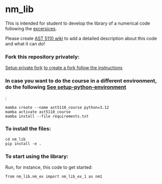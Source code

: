 # nm_lib

This is intended for student to develop the library of a numerical code following the [excersices](https://github.com/AST-Course/AST5110/).

Please create [AST 5110 wiki](https://github.com/AST-Course/AST5110/wiki) to add a detailed description about this code and what it can do!

### Fork this repository privately:
[Setup private fork](https://github.com/AST-Course/AST5110/wiki/Setup-private-fork)
[to create a fork follow the instructions](https://gist.github.com/0xjac/85097472043b697ab57ba1b1c7530274)

### In case you want to do the course in a different environment, do the following [See setup-python-environment](https://github.com/AST-Course/AST5110/wiki/Setup-python-environment)
:
```
mamba create --name ast5110_course python=3.12
mamba activate ast5110_course
mamba install --file requirements.txt
```

### To install the files:
```
cd nm_lib
pip install -e .
```

### To start using the library:
Run, for instance, this code to get started:
```
from nm_lib.nm_ex import nm_lib_ex_1 as nm1
```
